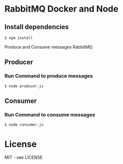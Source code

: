 # RabbitMQ Docker and Node


## Install dependencies
```shell
$ npm install
```

Produce and Consume messages RabbitMQ

## Producer
### Run Command to produce messages

```shell
$ node producer.js
```


## Consumer
### Run Command to consume messages
```shell
$ node consumer.js
```
# License

MIT - see LICENSE

